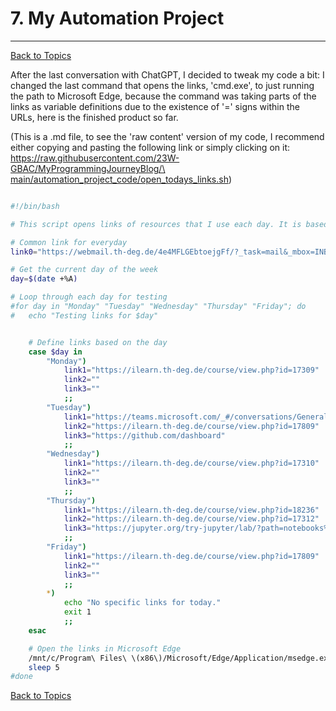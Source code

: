 # 7. My Automation Project
---	
[Back to Topics](../README.md#table-of-content-topics)

After the last conversation with ChatGPT, I decided to tweak my code a bit: I changed the last command that opens the links, 'cmd.exe', to just running the path to Microsoft Edge, because the command was taking parts of the links as variable definitions due to the existence of '=' signs within the URLs, here is the finished product so far.

(This is a .md file, to see the 'raw content' version of my code, I recommend either copying and pasting the following link or simply clicking on it: [https://raw.githubusercontent.com/23W-GBAC/MyProgrammingJourneyBlog/\
main/automation_project_code/open_todays_links.sh](https://raw.githubusercontent.com/23W-GBAC/MyProgrammingJourneyBlog/main/automation_project_code/open_todays_links.sh))

```bash

#!/bin/bash

# This script opens links of resources that I use each day. It is based on ECRI Schedule (HI-1), but manually made. Run 'chmod +x open_todays_links.sh' to make this file executable.

# Common link for everyday
link0="https://webmail.th-deg.de/4e4MFLGEbtoejgFf/?_task=mail&_mbox=INBOX"

# Get the current day of the week
day=$(date +%A)

# Loop through each day for testing
#for day in "Monday" "Tuesday" "Wednesday" "Thursday" "Friday"; do
#	echo "Testing links for $day"


	# Define links based on the day
	case $day in
		"Monday")
			link1="https://ilearn.th-deg.de/course/view.php?id=17309"
			link2=""
			link3=""
			;;
		"Tuesday")
			link1="https://teams.microsoft.com/_#/conversations/General%20Business%20Administration%20and%20Accounting?threadId=19:4385ddd1b9b840e0a959c2e113026483@thread.tacv2&ctx=channel"
			link2="https://ilearn.th-deg.de/course/view.php?id=17809"
			link3="https://github.com/dashboard"
			;;
		"Wednesday")
			link1="https://ilearn.th-deg.de/course/view.php?id=17310"
			link2=""
			link3=""
			;;
		"Thursday")
			link1="https://ilearn.th-deg.de/course/view.php?id=18236"
			link2="https://ilearn.th-deg.de/course/view.php?id=17312"
			link3="https://jupyter.org/try-jupyter/lab/?path=notebooks%2FIntro.ipynb"
			;;
		"Friday")
			link1="https://ilearn.th-deg.de/course/view.php?id=17809"
			link2=""
			link3=""
			;;
		*)
			echo "No specific links for today."
			exit 1
			;;
	esac

	# Open the links in Microsoft Edge
	/mnt/c/Program\ Files\ \(x86\)/Microsoft/Edge/Application/msedge.exe "$link0" "$link1" "$link2" "$link3"
	sleep 5
#done
```

[Back to Topics](../README.md#table-of-content-topics)	
